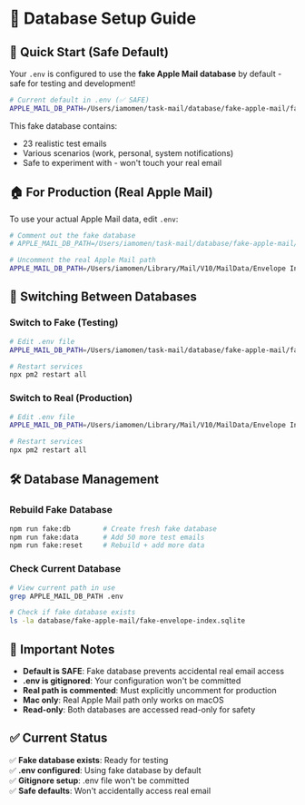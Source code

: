 # 🔧 Database Setup Guide

## 🎯 Quick Start (Safe Default)

Your `.env` is configured to use the **fake Apple Mail database** by default - safe for testing and development!

```bash
# Current default in .env (✅ SAFE)
APPLE_MAIL_DB_PATH=/Users/iamomen/task-mail/database/fake-apple-mail/fake-envelope-index.sqlite
```

This fake database contains:
- 23 realistic test emails
- Various scenarios (work, personal, system notifications)
- Safe to experiment with - won't touch your real email

## 🏠 For Production (Real Apple Mail)

To use your actual Apple Mail data, edit `.env`:

```bash
# Comment out the fake database
# APPLE_MAIL_DB_PATH=/Users/iamomen/task-mail/database/fake-apple-mail/fake-envelope-index.sqlite

# Uncomment the real Apple Mail path
APPLE_MAIL_DB_PATH=/Users/iamomen/Library/Mail/V10/MailData/Envelope Index
```

## 🔄 Switching Between Databases

### Switch to Fake (Testing)
```bash
# Edit .env file
APPLE_MAIL_DB_PATH=/Users/iamomen/task-mail/database/fake-apple-mail/fake-envelope-index.sqlite

# Restart services
npx pm2 restart all
```

### Switch to Real (Production)
```bash
# Edit .env file  
APPLE_MAIL_DB_PATH=/Users/iamomen/Library/Mail/V10/MailData/Envelope Index

# Restart services
npx pm2 restart all
```

## 🛠️ Database Management

### Rebuild Fake Database
```bash
npm run fake:db        # Create fresh fake database
npm run fake:data      # Add 50 more test emails  
npm run fake:reset     # Rebuild + add more data
```

### Check Current Database
```bash
# View current path in use
grep APPLE_MAIL_DB_PATH .env

# Check if fake database exists
ls -la database/fake-apple-mail/fake-envelope-index.sqlite
```

## 🚨 Important Notes

- **Default is SAFE**: Fake database prevents accidental real email access
- **.env is gitignored**: Your configuration won't be committed
- **Real path is commented**: Must explicitly uncomment for production
- **Mac only**: Real Apple Mail path only works on macOS
- **Read-only**: Both databases are accessed read-only for safety

## ✅ Current Status

✅ **Fake database exists**: Ready for testing  
✅ **.env configured**: Using fake database by default  
✅ **Gitignore setup**: .env file won't be committed  
✅ **Safe defaults**: Won't accidentally access real email